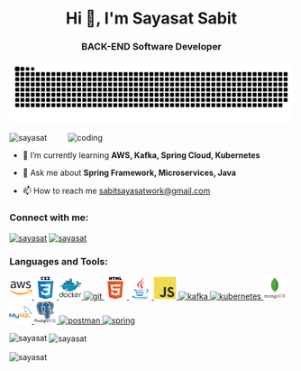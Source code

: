 <h1 align="center">Hi 👋, I'm Sayasat Sabit</h1>
<h3 align="center">BACK-END Software Developer</h3>

<p align="center">
  <picture>
    <source media="(prefers-color-scheme: dark)" srcset="https://raw.githubusercontent.com/sayasat/sayasat/output/github-contribution-grid-snake-dark.svg">
    <source media="(prefers-color-scheme: light)" srcset="https://raw.githubusercontent.com/sayasat/sayasat/output/github-contribution-grid-snake.svg">
    <img alt="github contribution grid snake animation" src="https://raw.githubusercontent.com/sayasat/sayasat/output/github-contribution-grid-snake.svg">
  </picture>
</p>

<img align="right" alt="coding" width="400"  src="https://camo.githubusercontent.com/46f764962d012a38e344425d8ac7b2cfb94d7cf21f4fd3a396f70d7bd2ca8f00/68747470733a2f2f6d69726f2e6d656469756d2e636f6d2f6d61782f313336302f312a6e57515f55354e4b45664e6547435466685f322d4d772e676966">

<p align="left"> <img src="https://komarev.com/ghpvc/?username=sayasat&label=Profile%20views&color=0e75b6&style=flat" alt="sayasat" /> </p>

- 🌱 I’m currently learning **AWS, Kafka, Spring Cloud, Kubernetes**

- 💬 Ask me about **Spring Framework, Microservices, Java**

- 📫 How to reach me [sabitsayasatwork@gmail.com](sabitsayasatwork@gmail.com)


<h3 align="left">Connect with me:</h3>
<p align="left">
  <a href="https://www.linkedin.com/in/sayasat-sabit-62355a31a/" target="blank"><img align="center" src="https://cdn.simpleicons.org/linkedin" alt="sayasat" height="30" width="40" /></a>
  <a href="https://web.telegram.org/k/#@Sayasats" target="blank"><img align="center" src="https://cdn.simpleicons.org/telegram" alt="sayasat" height="30" width="40" /></a>
</p>

<h3 align="left">Languages and Tools:</h3>
<p align="left"> <a href="https://aws.amazon.com" target="_blank" rel="noreferrer"> <img src="https://raw.githubusercontent.com/devicons/devicon/master/icons/amazonwebservices/amazonwebservices-original-wordmark.svg" alt="aws" width="40" height="40"/> </a> <a href="https://www.w3schools.com/css/" target="_blank" rel="noreferrer"> <img src="https://raw.githubusercontent.com/devicons/devicon/master/icons/css3/css3-original-wordmark.svg" alt="css3" width="40" height="40"/> </a> <a href="https://www.docker.com/" target="_blank" rel="noreferrer"> <img src="https://raw.githubusercontent.com/devicons/devicon/master/icons/docker/docker-original-wordmark.svg" alt="docker" width="40" height="40"/> </a> <a href="https://git-scm.com/" target="_blank" rel="noreferrer"> <img src="https://www.vectorlogo.zone/logos/git-scm/git-scm-icon.svg" alt="git" width="40" height="40"/> </a> <a href="https://www.w3.org/html/" target="_blank" rel="noreferrer"> <img src="https://raw.githubusercontent.com/devicons/devicon/master/icons/html5/html5-original-wordmark.svg" alt="html5" width="40" height="40"/> </a> <a href="https://www.java.com" target="_blank" rel="noreferrer"> <img src="https://raw.githubusercontent.com/devicons/devicon/master/icons/java/java-original.svg" alt="java" width="40" height="40"/> </a> <a href="https://developer.mozilla.org/en-US/docs/Web/JavaScript" target="_blank" rel="noreferrer"> <img src="https://raw.githubusercontent.com/devicons/devicon/master/icons/javascript/javascript-original.svg" alt="javascript" width="40" height="40"/> </a> <a href="https://kafka.apache.org/" target="_blank" rel="noreferrer"> <img src="https://www.vectorlogo.zone/logos/apache_kafka/apache_kafka-icon.svg" alt="kafka" width="40" height="40"/> </a> <a href="https://kubernetes.io" target="_blank" rel="noreferrer"> <img src="https://www.vectorlogo.zone/logos/kubernetes/kubernetes-icon.svg" alt="kubernetes" width="40" height="40"/> </a> <a href="https://www.mongodb.com/" target="_blank" rel="noreferrer"> <img src="https://raw.githubusercontent.com/devicons/devicon/master/icons/mongodb/mongodb-original-wordmark.svg" alt="mongodb" width="40" height="40"/> </a> <a href="https://www.mysql.com/" target="_blank" rel="noreferrer"> <img src="https://raw.githubusercontent.com/devicons/devicon/master/icons/mysql/mysql-original-wordmark.svg" alt="mysql" width="40" height="40"/> </a> <a href="https://www.postgresql.org" target="_blank" rel="noreferrer"> <img src="https://raw.githubusercontent.com/devicons/devicon/master/icons/postgresql/postgresql-original-wordmark.svg" alt="postgresql" width="40" height="40"/> </a> <a href="https://postman.com" target="_blank" rel="noreferrer"> <img src="https://www.vectorlogo.zone/logos/getpostman/getpostman-icon.svg" alt="postman" width="40" height="40"/> </a> <a href="https://spring.io/" target="_blank" rel="noreferrer"> <img src="https://www.vectorlogo.zone/logos/springio/springio-icon.svg" alt="spring" width="40" height="40"/> </a> </p>

<p><img align="left" src="https://github-readme-stats.vercel.app/api/top-langs?username=sayasat&show_icons=true&locale=en&layout=compact" alt="sayasat" /></p>

<p>&nbsp;<img align="center" src="https://github-readme-stats.vercel.app/api?username=sayasat&show_icons=true&locale=en" alt="sayasat" /></p>

<p><img align="center" src="https://github-readme-streak-stats.herokuapp.com/?user=sayasat&" alt="sayasat" /></p>
